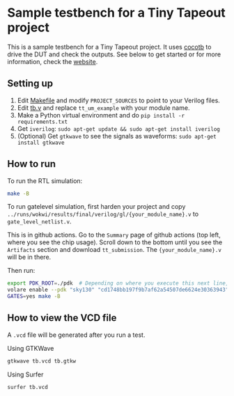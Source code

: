 # Sample testbench for a Tiny Tapeout project

This is a sample testbench for a Tiny Tapeout project. It uses [cocotb](https://docs.cocotb.org/en/stable/) to drive the DUT and check the outputs.
See below to get started or for more information, check the [website](https://tinytapeout.com/hdl/testing/).

## Setting up

1. Edit [Makefile](Makefile) and modify `PROJECT_SOURCES` to point to your Verilog files.
2. Edit [tb.v](tb.v) and replace `tt_um_example` with your module name.
3. Make a Python virtual environment and do `pip install -r requirements.txt`
4. Get `iverilog`: `sudo apt-get update && sudo apt-get install iverilog`
5. (Optional) Get `gtkwave` to see the signals as waveforms: `sudo apt-get install gtkwave`

## How to run

To run the RTL simulation:

```sh
make -B
```

To run gatelevel simulation, first harden your project and copy `../runs/wokwi/results/final/verilog/gl/{your_module_name}.v` to `gate_level_netlist.v`.

This is in github actions. Go to the `Summary` page of github actions (top left, where you see the chip usage). Scroll down to the bottom until you see the `Artifacts` section and download `tt_submission`.
The `{your_module_name}.v` will be in there.

Then run:

```sh
export PDK_ROOT=./pdk  # Depending on where you execute this next line, it may be advised to use an absolute path. Replace '.' with this current directory
volare enable --pdk "sky130" "cd1748bb197f9b7af62a54507de6624e30363943"
GATES=yes make -B
```

## How to view the VCD file
A `.vcd` file will be generated after you run a test.

Using GTKWave
```sh
gtkwave tb.vcd tb.gtkw
```

Using Surfer
```sh
surfer tb.vcd
```
